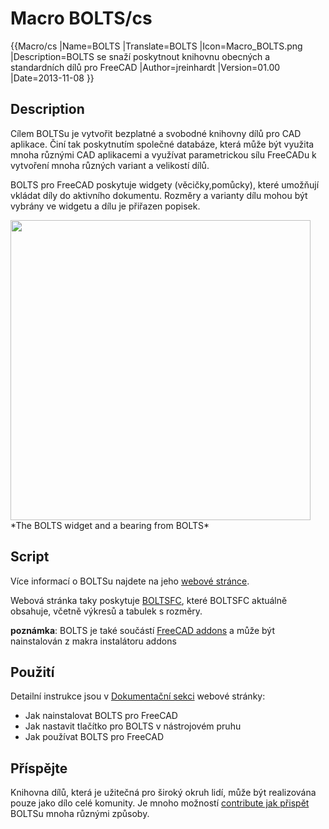 # Macro BOLTS/cs




<div class="mw-translate-fuzzy">


{{Macro/cs
|Name=BOLTS
|Translate=BOLTS
|Icon=Macro_BOLTS.png
|Description=BOLTS se snaží poskytnout knihovnu obecných a standardních dílů pro FreeCAD
|Author=jreinhardt
|Version=01.00
|Date=2013-11-08
}}


</div>

## Description

Cílem BOLTSu je vytvořit bezplatné a svobodné knihovny dílů pro CAD aplikace. Činí tak poskytnutím společné databáze, která může být využita mnoha různými CAD aplikacemi a využívat parametrickou sílu FreeCADu k vytvoření mnoha různých variant a velikostí dílů.

BOLTS pro FreeCAD poskytuje widgety (věcičky,pomůcky), které umožňují vkládat díly do aktivního dokumentu. Rozměry a varianty dílu mohou být vybrány ve widgetu a dílu je přiřazen popisek.

<img alt="" src=images/freecad-bearing.png  style="width:480px;"> 
*The BOLTS widget and a bearing from BOLTS*


<div class="mw-translate-fuzzy">

## Script

Více informací o BOLTSu najdete na jeho [webové stránce](https://github.com/berndhahnebach/BOLTSFC/tree/bc582ca724773ffe5cbd9f1b7e01df482e011e88/BOLTS/bolttools).


</div>


<div class="mw-translate-fuzzy">

Webová stránka taky poskytuje [BOLTSFC](https://github.com/berndhahnebach/BOLTSFC/tree/bc582ca724773ffe5cbd9f1b7e01df482e011e88), které BOLTSFC aktuálně obsahuje, včetně výkresů a tabulek s rozměry.


</div>


<div class="mw-translate-fuzzy">

**poznámka**: BOLTS je také součástí [FreeCAD addons](https://github.com/FreeCAD/FreeCAD-addons) a může být nainstalován z makra instalátoru addons


</div>


<div class="mw-translate-fuzzy">

## Použití

Detailní instrukce jsou v [Dokumentační sekci](http://www.bolts-library.org/en/docs/index.html) webové stránky:

-   Jak nainstalovat BOLTS pro FreeCAD
-   Jak nastavit tlačítko pro BOLTS v nástrojovém pruhu
-   Jak používat BOLTS pro FreeCAD


</div>


<div class="mw-translate-fuzzy">

## Příspějte

Knihovna dílů, která je užitečná pro široký okruh lidí, může být realizována pouze jako dílo celé komunity. Je mnoho možností [contribute jak přispět](http://www.bolts-library.org/en/contribute.html) BOLTSu mnoha různými způsoby.


</div>

